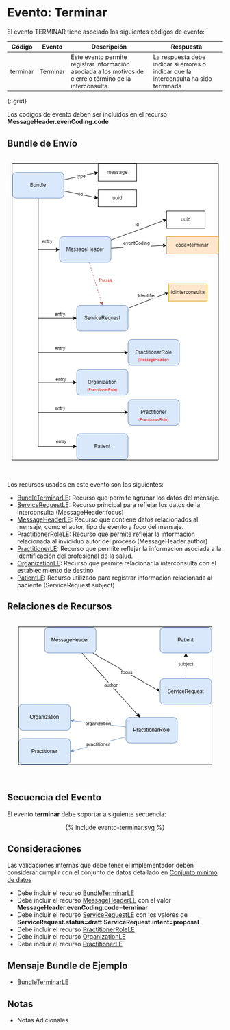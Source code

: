 # Evento: Terminar

El evento TERMINAR tiene asociado los siguientes códigos de evento: 


| Código | Evento| Descripción | Respuesta |
|--------|-------|-------------|-----------|
| terminar | Terminar | Este evento permite registrar información asociada a los motivos de cierre o término de la interconsulta. | La respuesta debe indicar si errores o indicar que la interconsulta ha sido terminada |
{:.grid}

Los codigos de evento deben ser incluidos en el recurso **MessageHeader.evenCoding.code**



## Bundle de Envío


<br>
<div align="center" >
  <img  style="border: 1px solid; color: black;" src="terminar-evento.png"> 
  <p></p>
</div>
<br>


Los recursos usados en este evento son los siguientes:

* [BundleTerminarLE](StructureDefinition-BundleTerminarLE.html): Recurso que permite agrupar los datos del mensaje.
* [ServiceRequestLE](StructureDefinition-ServiceRequestLE.html): Recurso principal para reflejar los datos de la interconsulta (MessageHeader.focus)
* [MessageHeaderLE](StructureDefinition-MessageHeaderLE.html): Recurso que contiene datos relacionados al mensaje, como el autor, tipo de evento y foco del mensaje.
* [PractitionerRoleLE](StructureDefinition-PractitionerRoleLE.html): Recurso que permite reflejar la información relacionada al invididuo autor del proceso (MessageHeader.author)
* [PractitionerLE](StructureDefinition-PractitionerLE.html): Recurso que permite reflejar la informacion asociada a la identificación del profesional de la salud.
* [OrganizationLE](StructureDefinition-OrganizationLE.html): Recurso que permite relacionar la interconsulta con el establecimiento de destino
* [PatientLE](StructureDefinition-PatientLE.html): Recurso utilizado para registrar información relacionada al paciente (ServiceRequest.subject)
## Relaciones de Recursos

<br>
<div align="center" >
  <img  style="border: 1px solid; color: black;" src="terminar-recursos.png"> 
  <p></p>
</div>
<br>

## Secuencia del Evento

El evento **terminar** debe soportar a siguiente secuencia:

<div align="center" >
{% include evento-terminar.svg %}
</div>

## Consideraciones

Las validaciones internas que debe tener el implementador deben considerar cumplir con el conjunto de datos detallado en [Conjunto mínimo de datos](https://docs.google.com/spreadsheets/d/1FfW2gQvTMJbNpr2mH2DFpsftkMEPr5CW2ed9MkryuH4/edit#gid=1274332333&range=A3)




* Debe incluir el recurso [BundleTerminarLE](StructureDefinition-BundleTerminarLE.html)
* Debe incluir el recurso [MessageHeaderLE](StructureDefinition-MessageHeaderLE.html) con el valor **MessageHeader.evenCoding.code=terminar** 
* Debe incluir el recurso [ServiceRequestLE](StructureDefinition-ServiceRequestLE.html) con los valores de **ServiceRequest.status=draft** **ServiceRequest.intent=proposal** 
* Debe incluir el recurso [PractitionerRoleLE](StructureDefinition-PractitionerRoleLE.html)
* Debe incluir el recurso [OrganizationLE](StructureDefinition-OrganizationLE.html)
* Debe incluir el recurso [PractitionerLE](StructureDefinition-PractitionerLE.html)

## Mensaje Bundle de Ejemplo

* [BundleTerminarLE](Bundle-EjemploBundleTerminar.html)

## Notas

* Notas Adicionales


